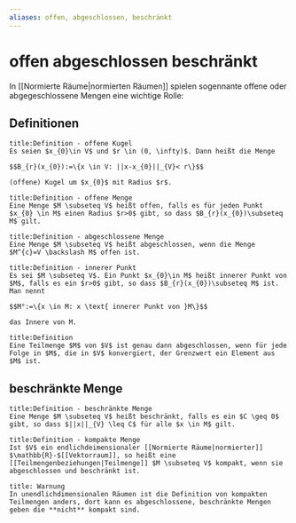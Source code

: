 ```yaml
---
aliases: offen, abgeschlossen, beschränkt
---
```

# offen abgeschlossen beschränkt 

In [[Normierte Räume|normierten Räumen]] spielen sogennante offene oder abgegeschlossene Mengen eine wichtige Rolle:
## Definitionen
```ad-abstract
title:Definition - offene Kugel
Es seien $x_{0}\in V$ und $r \in (0, \infty)$. Dann heißt die Menge

$$B_{r}(x_{0}):=\{x \in V: ||x-x_{0}||_{V}< r\}$$

(offene) Kugel um $x_{0}$ mit Radius $r$.
```

```ad-abstract
title:Definition - offene Menge
Eine Menge $M \subseteq V$ heißt offen, falls es für jeden Punkt $x_{0} \in M$ einen Radius $r>0$ gibt, so dass $B_{r}(x_{0})\subseteq M$ gilt.
```

```ad-abstract
title:Definition - abgeschlossene Menge
Eine Menge $M \subseteq V$ heißt abgeschlossen, wenn die Menge $M^{c}=V \backslash M$ offen ist.
```

```ad-abstract
title:Definition - innerer Punkt
Es sei $M \subseteq V$. Ein Punkt $x_{0}\in M$ heißt innerer Punkt von $M$, falls es ein $r>0$ gibt, so dass $B_{r}(x_{0})\subseteq M$ ist. Man nennt

$$M°:=\{x \in M: x \text{ innerer Punkt von }M\}$$

das Innere von M.
```

```ad-abstract
title:Definition
Eine Teilmenge $M$ von $V$ ist genau dann abgeschlossen, wenn für jede Folge in $M$, die in $V$ konvergiert, der Grenzwert ein Element aus $M$ ist.
```

## beschränkte Menge
```ad-abstract
title:Definition - beschränkte Menge
Eine Menge $M \subseteq V$ heißt beschränkt, falls es ein $C \geq 0$ gibt, so dass $||x||_{V} \leq C$ für alle $x \in M$ gilt.
```
```ad-abstract
title:Definition - kompakte Menge
Ist $V$ ein endlichdeimensionaler [[Normierte Räume|normierter]] $\mathbb{R}-$[[Vektorraum]], so heißt eine [[Teilmengenbeziehungen|Teilmenge]] $M \subseteq V$ kompakt, wenn sie abgeschlossen und beschränkt ist.
```
```ad-warning
title: Warnung
In unendlichdimensionalen Räumen ist die Definition von kompakten Teilmengen anders, dort kann es abgeschlossene, beschränkte Mengen geben die **nicht** kompakt sind.
```
